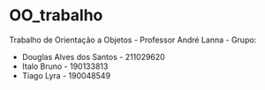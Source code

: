 # OO_trabalho
Trabalho de Orientação a Objetos - Professor André Lanna -
Grupo:
- Douglas Alves dos Santos - 211029620
- Italo Bruno - 190133813
- Tiago Lyra - 190048549
